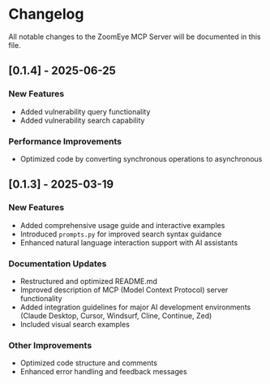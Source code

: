 # Changelog

All notable changes to the ZoomEye MCP Server will be documented in this file.

## [0.1.4] - 2025-06-25

### New Features
- Added vulnerability query functionality
- Added vulnerability search capability

### Performance Improvements
- Optimized code by converting synchronous operations to asynchronous

## [0.1.3] - 2025-03-19

### New Features
- Added comprehensive usage guide and interactive examples
- Introduced `prompts.py` for improved search syntax guidance
- Enhanced natural language interaction support with AI assistants

### Documentation Updates
- Restructured and optimized README.md
- Improved description of MCP (Model Context Protocol) server functionality
- Added integration guidelines for major AI development environments (Claude Desktop, Cursor, Windsurf, Cline, Continue, Zed)
- Included visual search examples

### Other Improvements
- Optimized code structure and comments
- Enhanced error handling and feedback messages
